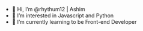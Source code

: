 - 👋 Hi, I’m @rhythum12 | Ashim
- 👀 I’m interested in Javascript and Python
- 🌱 I’m currently learning to be Front-end Developer

<!---
rhythum12/rhythum12 is a ✨ special ✨ repository because its `README.md` (this file) appears on your GitHub profile.
You can click the Preview link to take a look at your changes.
--->
